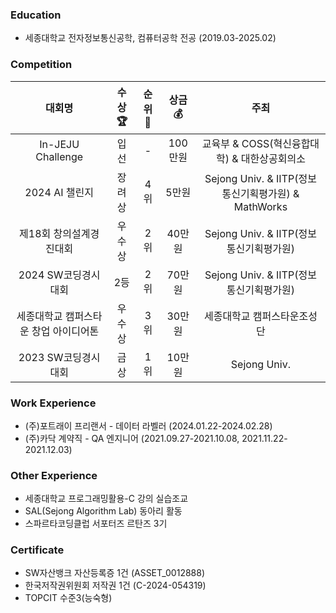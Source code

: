 ### Education
- 세종대학교 전자정보통신공학, 컴퓨터공학 전공 (2019.03-2025.02)

### Competition
|**대회명**|**수상🏆**|**순위🥇**|**상금💰**|**주최**|
|:--:|:--:|:--:|:--:|:--:|
|In-JEJU Challenge|입선|-|100만원|교육부 & COSS(혁신융합대학) & 대한상공회의소|
|2024 AI 챌린지|장려상|4위|5만원|Sejong Univ. & IITP(정보통신기획평가원) & MathWorks|
|제18회 창의설계경진대회|우수상|2위|40만원|Sejong Univ. & IITP(정보통신기획평가원)|
|2024 SW코딩경시대회|2등|2위|70만원|Sejong Univ. & IITP(정보통신기획평가원)|
|세종대학교 캠퍼스타운 창업 아이디어톤|우수상|3위|30만원|세종대학교 캠퍼스타운조성단|
|2023 SW코딩경시대회|금상|1위|10만원|Sejong Univ.|

### Work Experience
- (주)포트래이 프리랜서 - 데이터 라벨러 (2024.01.22-2024.02.28)
- (주)카닥 계약직 - QA 엔지니어 (2021.09.27-2021.10.08, 2021.11.22-2021.12.03) 

### Other Experience
- 세종대학교 프로그래밍활용-C 강의 실습조교
- SAL(Sejong Algorithm Lab) 동아리 활동
- 스파르타코딩클럽 서포터즈 르탄즈 3기

### Certificate
- SW자산뱅크 자산등록증 1건 (ASSET_0012888)
- 한국저작권위원회 저작권 1건 (C-2024-054319)
- TOPCIT 수준3(능숙형)
